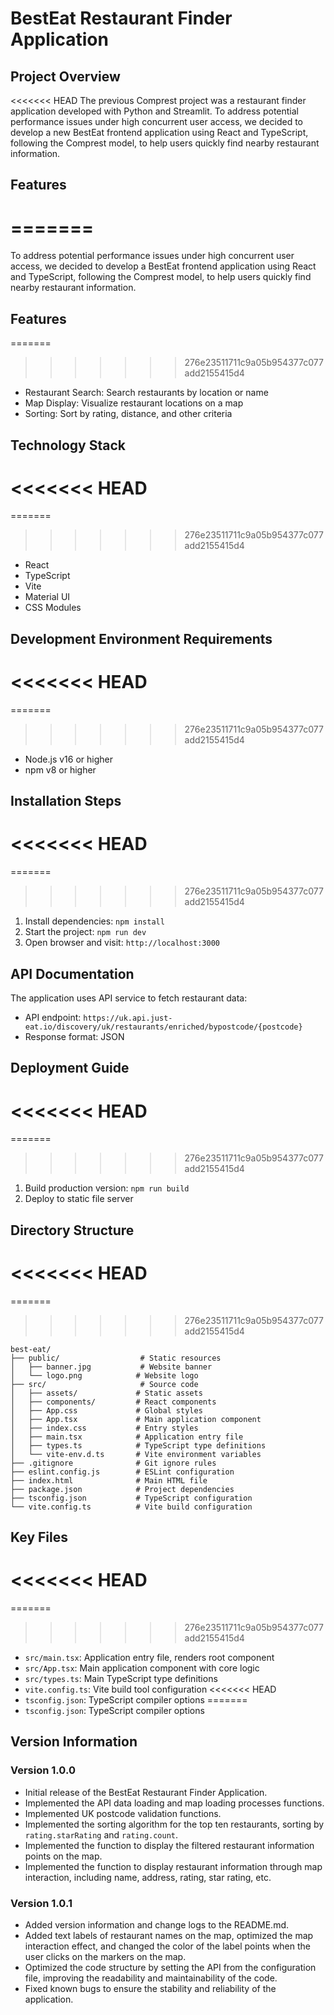 # BestEat Restaurant Finder Application

## Project Overview
<<<<<<< HEAD
The previous Comprest project was a restaurant finder application developed with Python and Streamlit. To address potential performance issues under high concurrent user access, we decided to develop a new BestEat frontend application using React and TypeScript, following the Comprest model, to help users quickly find nearby restaurant information.

## Features
=======
=======
To address potential performance issues under high concurrent user access, we decided to develop a BestEat frontend application using React and TypeScript, following the Comprest model, to help users quickly find nearby restaurant information.

## Features
=======
>>>>>>> 276e23511711c9a05b954377c077add2155415d4
- Restaurant Search: Search restaurants by location or name
- Map Display: Visualize restaurant locations on a map
- Sorting: Sort by rating, distance, and other criteria

## Technology Stack
<<<<<<< HEAD
=======
=======
>>>>>>> 276e23511711c9a05b954377c077add2155415d4
- React
- TypeScript
- Vite
- Material UI
- CSS Modules

## Development Environment Requirements
<<<<<<< HEAD
=======
=======
>>>>>>> 276e23511711c9a05b954377c077add2155415d4
- Node.js v16 or higher
- npm v8 or higher

## Installation Steps
<<<<<<< HEAD
=======
=======
>>>>>>> 276e23511711c9a05b954377c077add2155415d4
1. Install dependencies: `npm install`
2. Start the project: `npm run dev`
3. Open browser and visit: `http://localhost:3000`

## API Documentation
The application uses API service to fetch restaurant data:
- API endpoint: `https://uk.api.just-eat.io/discovery/uk/restaurants/enriched/bypostcode/{postcode}`
- Response format: JSON

## Deployment Guide
<<<<<<< HEAD
=======
=======
>>>>>>> 276e23511711c9a05b954377c077add2155415d4
1. Build production version: `npm run build`
2. Deploy to static file server

## Directory Structure
<<<<<<< HEAD
=======
=======
>>>>>>> 276e23511711c9a05b954377c077add2155415d4
```
best-eat/
├── public/                  # Static resources
│   ├── banner.jpg           # Website banner
│   └── logo.png            # Website logo
├── src/                     # Source code
│   ├── assets/             # Static assets
│   ├── components/         # React components
│   ├── App.css             # Global styles
│   ├── App.tsx             # Main application component
│   ├── index.css           # Entry styles
│   ├── main.tsx            # Application entry file
│   ├── types.ts            # TypeScript type definitions
│   └── vite-env.d.ts       # Vite environment variables
├── .gitignore              # Git ignore rules
├── eslint.config.js        # ESLint configuration
├── index.html              # Main HTML file
├── package.json            # Project dependencies
├── tsconfig.json           # TypeScript configuration
└── vite.config.ts          # Vite build configuration
```

## Key Files
<<<<<<< HEAD
=======
=======

>>>>>>> 276e23511711c9a05b954377c077add2155415d4
- `src/main.tsx`: Application entry file, renders root component
- `src/App.tsx`: Main application component with core logic
- `src/types.ts`: Main TypeScript type definitions
- `vite.config.ts`: Vite build tool configuration
<<<<<<< HEAD
- `tsconfig.json`: TypeScript compiler options
=======
- `tsconfig.json`: TypeScript compiler options

## Version Information

### Version 1.0.0

- Initial release of the BestEat Restaurant Finder Application.
- Implemented the API data loading and map loading processes functions.
- Implemented UK postcode validation functions.
- Implemented the sorting algorithm for the top ten restaurants, sorting by `rating.starRating` and `rating.count`.
- Implemented the function to display the filtered restaurant information points on the map.
- Implemented the function to display restaurant information through map interaction, including name, address, rating, star rating, etc.

### Version 1.0.1

- Added version information and change logs to the README.md.
- Added text labels of restaurant names on the map, optimized the map interaction effect, and changed the color of the label points when the user clicks on the markers on the map.
- Optimized the code structure by setting the API from the configuration file, improving the readability and maintainability of the code.
- Fixed known bugs to ensure the stability and reliability of the application.

